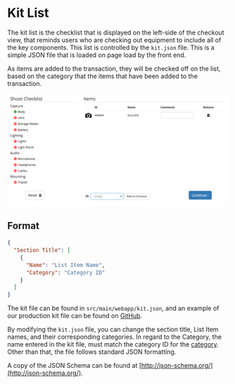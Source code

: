 # Kit List

The kit list is the checklist that is displayed on the left-side of the checkout view, that reminds users who are checking out equipment to include all of the key components. This list is controlled by the `kit.json` file. This is a simple JSON file that is loaded on page load by the front end.

As items are added to the transaction, they will be checked off on the list, based on the category that the items that have been added to the transaction.

![](/assets/Kit-UIView.png)

## Format

```json
{
  "Section Title": [
    {
      "Name": "List Item Name",
      "Category": "Category ID"
    }
  ]
}
```

The kit file can be found in `src/main/webapp/kit.json`, and an example of our production kit file can be found on [GitHub](https://github.com/sdsu-its/video-inv/blob/master/src/main/webapp/kit.json).

By modifying the `kit.json` file, you can change the section title, List Item names, and their corresponding categories. In regard to the Category, the name entered in the kit file, must match the category ID for the [category](/admin/categories.md). Other than that, the file follows standard JSON formatting.

A copy of the JSON Schema can be found at [http://json-schema.org/](http://json-schema.org/).

